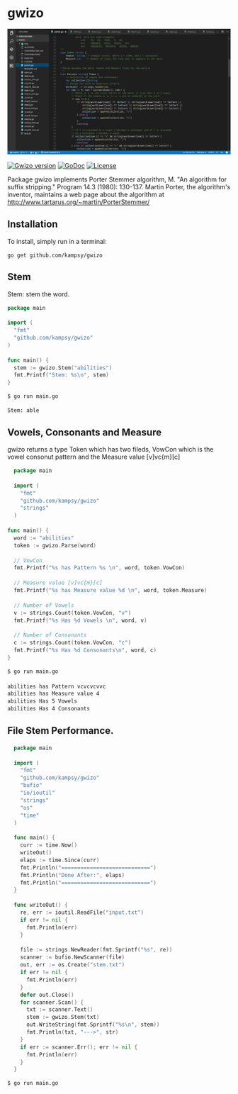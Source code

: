 # gwizo

![home](https://github.com/kampsy/gwizo/blob/master/img/gwizo.png)

[![Gwizo version](https://img.shields.io/badge/gwizo-2.0-green.svg)](https://github.com/kampsy/gwizo)
[![GoDoc](https://godoc.org/github.com/kampsy/gwizo?status.svg)](https://godoc.org/github.com/kampsy/gwizo)
[![License](https://img.shields.io/badge/license-BSD%20Style-blue.svg)](https://github.com/kampsy/gwizo/blob/master/LICENSE)

Package gwizo implements Porter Stemmer algorithm, M. "An algorithm for suffix stripping."
Program 14.3 (1980): 130-137.
Martin Porter, the algorithm's inventor, maintains a web page about the
algorithm at http://www.tartarus.org/~martin/PorterStemmer/

## Installation

To install, simply run in a terminal:

    go get github.com/kampsy/gwizo


## Stem

Stem: stem the word.
```go
package main

import (
  "fmt"
  "github.com/kampsy/gwizo"
)

func main() {
  stem := gwizo.Stem("abilities")
  fmt.Printf("Stem: %s\n", stem)
}
```
```shell
$ go run main.go

Stem: able
```

## Vowels, Consonants and Measure

gwizo returns a type Token which has two fileds, VowCon which is the vowel consonut pattern 
and the Measure value [v]vc{m}[c]
```go
  package main

  import (
    "fmt"
    "github.com/kampsy/gwizo"
    "strings"
  )

func main() {
  word := "abilities"
  token := gwizo.Parse(word)

  // VowCon
  fmt.Printf("%s has Pattern %s \n", word, token.VowCon)

  // Measure value [v]vc{m}[c]
  fmt.Printf("%s has Measure value %d \n", word, token.Measure)

  // Number of Vowels
  v := strings.Count(token.VowCon, "v")
  fmt.Printf("%s Has %d Vowels \n", word, v)

  // Number of Consonants
  c := strings.Count(token.VowCon, "c")
  fmt.Printf("%s Has %d Consonants\n", word, c)
}
```

```bash
$ go run main.go

abilities has Pattern vcvcvcvvc
abilities has Measure value 4
abilities Has 5 Vowels
abilities Has 4 Consonants
```

## File Stem Performance.

```go
  package main

  import (
    "fmt"
    "github.com/kampsy/gwizo"
    "bufio"
    "io/ioutil"
    "strings"
    "os"
    "time"
  )

  func main() {
    curr := time.Now()
    writeOut()
    elaps := time.Since(curr)
    fmt.Println("============================")
    fmt.Println("Done After:", elaps)
    fmt.Println("============================")
  }

  func writeOut() {
    re, err := ioutil.ReadFile("input.txt")
    if err != nil {
      fmt.Println(err)
    }

    file := strings.NewReader(fmt.Sprintf("%s", re))
    scanner := bufio.NewScanner(file)
    out, err := os.Create("stem.txt")
    if err != nil {
      fmt.Println(err)
    }
    defer out.Close()
    for scanner.Scan() {
      txt := scanner.Text()
      stem := gwizo.Stem(txt)
      out.WriteString(fmt.Sprintf("%s\n", stem))
      fmt.Println(txt, "--->", str)
    }
    if err := scanner.Err(); err != nil {
      fmt.Println(err)
    }
  }
```
```shell
$ go run main.go

```
